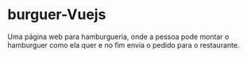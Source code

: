 # burguer-Vuejs
Uma página web para hamburgueria, onde a pessoa pode montar o hamburguer como ela quer e no fim envia o pedido para o restaurante.
